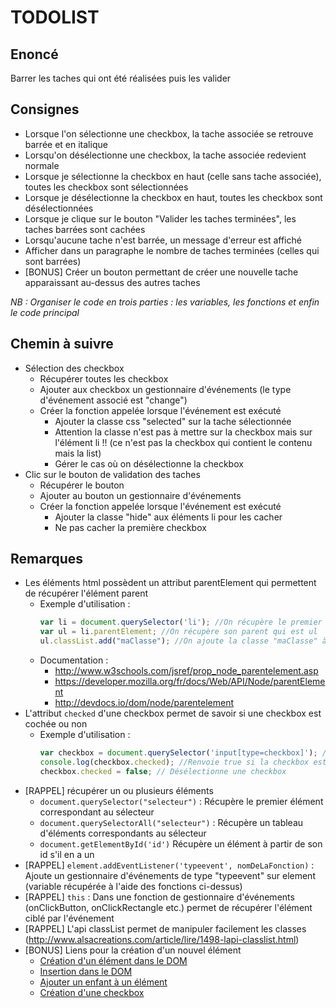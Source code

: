 # TODOLIST

## Enoncé

Barrer les taches qui ont été réalisées puis les valider

## Consignes

* Lorsque l'on sélectionne une checkbox, la tache associée se retrouve barrée et en italique
* Lorsqu'on désélectionne une checkbox, la tache associée redevient normale
* Lorsque je sélectionne la checkbox en haut (celle sans tache associée), toutes les checkbox sont sélectionnées
* Lorsque je désélectionne la checkbox en haut, toutes les checkbox sont désélectionnées
* Lorsque je clique sur le bouton "Valider les taches terminées", les taches barrées sont cachées
* Lorsqu'aucune tache n'est barrée, un message d'erreur est affiché
* Afficher dans un paragraphe le nombre de taches terminées (celles qui sont barrées)
* [BONUS] Créer un bouton permettant de créer une nouvelle tache apparaissant au-dessus des autres taches

*NB : Organiser le code en trois parties : les variables, les fonctions et enfin le code principal*

## Chemin à suivre

* Sélection des checkbox
  * Récupérer toutes les checkbox
  * Ajouter aux checkbox un gestionnaire d'événements (le type d'événement associé est "change")
  * Créer la fonction appelée lorsque l'événement est exécuté
    * Ajouter la classe css "selected" sur la tache sélectionnée
    * Attention la classe n'est pas à mettre sur la checkbox mais sur l'élément li !! (ce n'est pas la checkbox qui contient le contenu mais la list)
    * Gérer le cas où on désélectionne la checkbox
* Clic sur le bouton de validation des taches
  * Récupérer le bouton
  * Ajouter au bouton un gestionnaire d'événements
  * Créer la fonction appelée lorsque l'événement est exécuté
    * Ajouter la classe "hide" aux éléments li pour les cacher
    * Ne pas cacher la première checkbox

## Remarques

* Les éléments html possèdent un attribut parentElement qui permettent de récupérer l'élément parent
  * Exemple d'utilisation :
    ```javascript
    var li = document.querySelector('li'); //On récupère le premier élément li
    var ul = li.parentElement; //On récupère son parent qui est ul
    ul.classList.add("maClasse"); //On ajoute la classe "maClasse" à ul
    ```
  * Documentation : 
    * http://www.w3schools.com/jsref/prop_node_parentelement.asp
    * https://developer.mozilla.org/fr/docs/Web/API/Node/parentElement
    * http://devdocs.io/dom/node/parentelement
* L'attribut `checked` d'une checkbox permet de savoir si une checkbox est cochée ou non
  * Exemple d'utilisation :
    ```javascript
    var checkbox = document.querySelector('input[type=checkbox]'); //On récupère la checkbox
    console.log(checkbox.checked); //Renvoie true si la checkbox est sélectionnée sinon renvoie false
    checkbox.checked = false; // Désélectionne une checkbox
    ```
* [RAPPEL] récupérer un ou plusieurs éléments
  * `document.querySelector("selecteur")` : Récupère le premier élément correspondant au sélecteur
  * `document.querySelectorAll("selecteur")` : Récupère un tableau d'éléments correspondants au sélecteur
  * `document.getElementById('id')` Récupère un élément à partir de son id s'il en a un
* [RAPPEL] `element.addEventListener('typeevent', nomDeLaFonction)` : Ajoute un gestionnaire d'événements de type "typeevent" sur element (variable récupérée à l'aide des fonctions ci-dessus)
* [RAPPEL] `this` : Dans une fonction de gestionnaire d'événements (onClickButton, onClickRectangle etc.) permet de récupérer l'élément ciblé par l'événement
* [RAPPEL] L'api classList permet de manipuler facilement les classes (http://www.alsacreations.com/article/lire/1498-lapi-classlist.html)
* [BONUS] Liens pour la création d'un nouvel élément
  * [Création d'un élément dans le DOM](https://developer.mozilla.org/fr/docs/Web/API/Document/createElement)
  * [Insertion dans le DOM](http://www.w3schools.com/jsref/met_node_insertbefore.asp)
  * [Ajouter un enfant à un élément](http://www.w3schools.com/jsref/met_node_appendchild.asp)
  * [Création d'une checkbox](http://stackoverflow.com/questions/866239/creating-the-checkbox-dynamically-using-javascript)